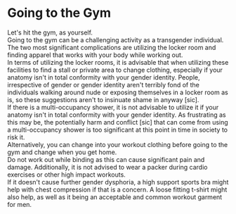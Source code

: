 # Going to the Gym
Let's hit the gym, as yourself.  
Going to the gym can be a challenging activity as a transgender individual. The two most significant complications are utilizing the locker room and finding apparel that works with your body while working out.  
In terms of utilizing the locker rooms, it is advisable that when utilizing these facilities to find a stall or private area to change clothing, especially if your anatomy isn't in total conformity with your gender identity. People, irrespective of gender or gender identity aren't terribly fond of the individuals walking around nude or exposing themselves in a locker room as is, so these suggestions aren't to insinuate shame in anyway [sic].  
If there is a multi-occupancy shower, it is not advisable to utilize it if your anatomy isn't in total conformity with your gender identity. As frustrating as this may be, the potentially harm and conflict [sic] that can come from using a multi-occupancy shower is too significant at this point in time in society to risk it.  
Alternatively, you can change into your workout clothing before going to the gym and change when you get home.  
Do not work out while binding as this can cause significant pain and damage. Additionally, it is not advised to wear a packer during cardio exercises or other high impact workouts.  
If it doesn't cause further gender dysphoria, a high support sports bra might help with chest compression if that is a concern. A loose fitting t-shirt might also help, as well as it being an acceptable and common workout garment for men.